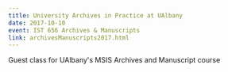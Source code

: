 ```yaml
---
title: University Archives in Practice at UAlbany
date: 2017-10-10
event: IST 656 Archives & Manuscripts
link: archivesManuscripts2017.html
---
```

Guest class for UAlbany's MSIS Archives and Manuscript course